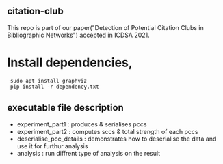## citation-club
This repo is part of our paper("Detection of Potential Citation Clubs in Bibliographic Networks") accepted in ICDSA 2021.
# Install dependencies,
```
 sudo apt install graphviz
 pip install -r dependency.txt
```
## executable file description 
- experiment_part1 : produces & serialises pccs
- experiment_part2 : computes sccs & total strength of each pccs
- deserialise_pcc_details  : demonstrates how to deserialise the data and use it for furthur analysis
- analysis : run diffrent type of analysis on the result  
